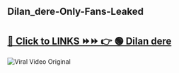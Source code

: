 
 ## Dilan_dere-Only-Fans-Leaked

# <h2><a href="https://clipsfans.com/Dilan_dere&ref=git">🔗 Click to LINKS ⏩⏩ 👉 🟢 Dilan dere </a></h2>

<a href="https://clipsfans.com/Dilan_dere&ref=git" rel="nofollow" data-target="animated-image.originalLink"><img src="https://i.ibb.co.com/xMMVF88/686577567.gif" alt="Viral Video Original" style="max-width: 100%; display: inline-block;" data-target="animated-image.originalImage"></a>
